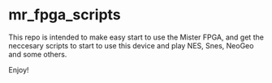 # mr_fpga_scripts

This repo is intended to make easy start to use the Mister FPGA, and get the neccesary scripts to start to use this device and play NES, Snes, NeoGeo and some others.

Enjoy!